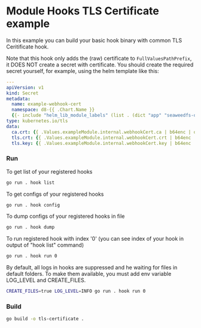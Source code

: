 # Module Hooks TLS Certificate example
In this example you can build your basic hook binary with common TLS Ceritificate hook.

Note that this hook only adds the (raw) certificate to `FullValuesPathPrefix`, it DOES NOT create a secret with certificate.
You should create the required secret yourself, for example, using the helm template like this:

```yaml
---
apiVersion: v1
kind: Secret
metadata:
  name: example-webhook-cert
  namespace: d8-{{ .Chart.Name }}
  {{- include "helm_lib_module_labels" (list . (dict "app" "seaweedfs-operator")) | nindent 2 }}
type: kubernetes.io/tls
data:
  ca.crt: {{ .Values.exampleModule.internal.webhookCert.ca | b64enc | quote }}
  tls.crt: {{ .Values.exampleModule.internal.webhookCert.crt | b64enc | quote }}
  tls.key: {{ .Values.exampleModule.internal.webhookCert.key | b64enc | quote }}
```

### Run

To get list of your registered hooks
```bash
go run . hook list
```

To get configs of your registered hooks
```bash
go run . hook config
```

To dump configs of your registered hooks in file
```bash
go run . hook dump
```

To run registered hook with index '0' (you can see index of your hook in output of "hook list" command)
```bash
go run . hook run 0
```

By default, all logs in hooks are suppressed and he waiting for files in default folders.
To make them available, you must add env variable LOG_LEVEL and CREATE_FILES.
```bash
CREATE_FILES=true LOG_LEVEL=INFO go run . hook run 0
```

### Build
```bash
go build -o tls-certificate .
```